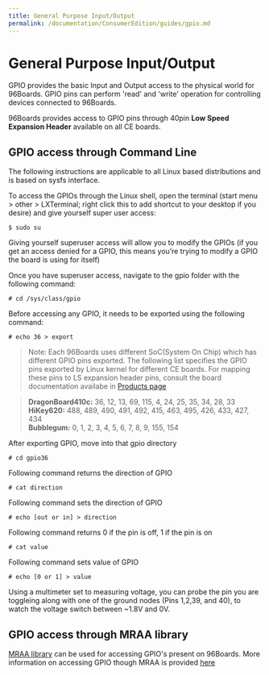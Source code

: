 ```yaml
---
title: General Purpose Input/Output
permalink: /documentation/ConsumerEdition/guides/gpio.md
---
```

# General Purpose Input/Output

GPIO provides the basic Input and Output access to the physical world for 96Boards. GPIO pins can perform 'read' and
'write' operation for controlling devices connected to 96Boards.

96Boards provides access to GPIO pins through 40pin **Low Speed Expansion Header** available on all CE boards.

## GPIO access through Command Line

The following instructions are applicable to all Linux based distributions and is based on sysfs interface.

To access the GPIOs through the Linux shell, open the terminal (start menu > other > LXTerminal; right click this to add shortcut to your desktop if you desire) and give yourself super user access:

```shell
$ sudo su
```

Giving yourself superuser access will allow you to modify the GPIOs (if you get an access denied for a GPIO, this means you’re trying to modify a GPIO the board is using for itself)

Once you have superuser access, navigate to the gpio folder with the following command:

```shell
# cd /sys/class/gpio
```

Before accessing any GPIO, it needs to be exported using the following command:

```shell
# echo 36 > export
```

> Note: Each 96Boards uses different SoC(System On Chip) which has different GPIO pins exported. The following list
specifies the GPIO pins exported by Linux kernel for different CE boards. For mapping these pins to LS expansion header pins,
consult the board documentation availabe in [Products page](http://www.96boards.org/products/ce/)

> **DragonBoard410c:** 36, 12, 13, 69, 115, 4, 24, 25, 35, 34, 28, 33  
> **HiKey620:** 488, 489, 490, 491, 492, 415, 463, 495, 426, 433, 427, 434  
> **Bubblegum:** 0, 1, 2, 3, 4, 5, 6, 7, 8, 9, 155, 154 

After exporting GPIO, move into that gpio directory
```shell
# cd gpio36
```

Following command returns the direction of GPIO
```shell
# cat direction
```

Following command sets the direction of GPIO
```shell
# echo [out or in] > direction
```

Following command returns 0 if the pin is off, 1 if the pin is on
```shell
# cat value
```

Following command sets value of GPIO
```shell
# echo [0 or 1] > value
```

Using a multimeter set to measuring voltage, you can probe the pin you are toggleing along with one of the ground nodes (Pins 1,2,39, and 40), to watch the voltage switch between ~1.8V and 0V.

## GPIO access through MRAA library

[MRAA library](https://github.com/intel-iot-devkit/mraa) can be used for accessing GPIO's present on 96Boards. More
information on accessing GPIO though MRAA is provided [here](https://iotdk.intel.com/docs/master/mraa/gpio_8h.html)

